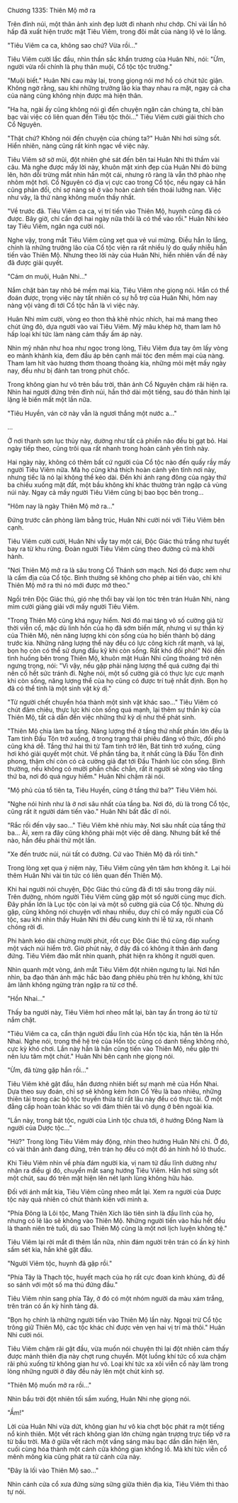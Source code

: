 




Chương 1335: Thiên Mộ mở ra


Trên đỉnh núi, một thân ảnh xinh đẹp lướt đi nhanh như chớp. Chỉ vài lần hô hấp đã xuất hiện trước mặt Tiêu Viêm, trong đôi mắt của nàng lộ vẻ lo lắng.

"Tiêu Viêm ca ca, không sao chứ? Vừa rồi…"

Tiêu Viêm cười lắc đầu, nhìn thần sắc khẩn trương của Huân Nhi, nói: "Ừm, người vừa rồi chính là phụ thân muội, Cổ tộc tộc trưởng."

"Muội biết." Huân Nhi cau mày lại, trong giọng nói mơ hồ có chút tức giận. Không ngờ rằng, sau khi những trưởng lão kia thay nhau ra mặt, ngay cả cha của nàng cũng không nhịn được mà hiện thân.

"Ha ha, ngài ấy cũng không nói gì đến chuyện ngăn cản chúng ta, chỉ bàn bạc vài việc có liên quan đến Tiêu tộc thôi…" Tiêu Viêm cười giải thích cho Cổ Nguyên.

"Thật chứ? Không nói đến chuyện của chúng ta?" Huân Nhi hơi sửng sốt. Hiển nhiên, nàng cũng rất kinh ngạc về việc này.

Tiêu Viêm sờ sờ mũi, đột nhiên ghé sát đến bên tai Huân Nhi thì thầm vài câu. Mà nghe được mấy lời này, khuôn mặt xinh đẹp của Huân Nhi đỏ bừng lên, hờn dỗi trừng mắt nhìn hắn một cái, nhưng rõ ràng là vẫn thở phào nhẹ nhõm một hơi. Cổ Nguyên có địa vị cực cao trong Cổ tộc, nếu ngay cả hắn cũng phản đối, chỉ sợ nàng sẽ ở vào hoàn cảnh tiến thoái lưỡng nan. Việc như vây, là thứ nàng không muốn thấy nhất.

"Về trước đã. Tiêu Viêm ca ca, vị trí tiến vào Thiên Mộ, huynh cũng đã có được. Bây giờ, chỉ cần đợi hai ngày nữa thôi là có thể vào rồi." Huân Nhi kéo tay Tiêu Viêm, ngân nga cười nói.

Nghe vậy, trong mắt Tiêu Viêm cũng xẹt qua vẻ vui mừng. Điều hắn lo lắng, chính là những trưởng lão của Cổ tộc viện ra rất nhiều lý do quấy nhiễu hắn tiến vào Thiên Mộ. Nhưng theo lời này của Huân Nhi, hiển nhiên vấn đề này đã được giải quyết.

"Cám ơn muội, Huân Nhi…"

Nắm chặt bàn tay nhỏ bé mềm mại kia, Tiêu Viêm nhẹ giọng nói. Hắn có thể đoán được, trọng việc này tất nhiên có sự hỗ trợ của Huân Nhi, hôm nay nàng vội vàng đi tới Cổ tộc hẳn là vì việc này.

Huân Nhi mỉm cười, vòng eo thon thả khẽ nhúc nhích, hai má mang theo chút ửng đỏ, dựa người vào vai Tiêu Viêm. Mỹ mâu khép hờ, tham lam hô hấp loại khí tức làm nàng cảm thấy ấm áp này.

Nhìn mỹ nhân như hoa như ngọc trong lòng, Tiêu Viêm đưa tay ôm lấy vòng eo mảnh khảnh kia, đem đầu áp bên cạnh mái tóc đen mềm mại của nàng. Tham lam hít vào hương thơm thoang thoảng kia, những mỏi mệt mấy ngày nay, đều như bị đánh tan trong phút chốc.

Trong không gian hư vô trên bầu trời, thân ảnh Cổ Nguyên chậm rãi hiện ra. Nhìn hai người đứng trên đỉnh núi, hắn thở dài một tiếng, sau đó thân hình lại lặng lẽ biến mất một lần nữa.

"Tiêu Huyền, ván cờ này vẫn là ngươi thắng một nước a…"

…

Ở nơi thanh sơn lục thủy này, dường như tất cả phiền não đều bị gạt bỏ. Hai ngày tiếp theo, cũng trôi qua rất nhanh trong hoàn cảnh yên tĩnh này.

Hai ngày này, không có thêm bất cứ người của Cổ tộc nào đến quấy rầy mấy người Tiêu Viêm nữa. Mà họ cũng khá thích hoàn cảnh yên tĩnh nơi này, nhưng tiếc là nó lại không thể kéo dài. Đến khi ánh rạng đông của ngày thứ ba chiếu xuống mặt đất, một bầu không khí khác thường tràn ngập cả vùng núi này. Ngay cả mấy người Tiêu Viêm cũng bị bao bọc bên trong…

"Hôm nay là ngày Thiên Mộ mở ra…"

Đứng trước căn phòng làm bằng trúc, Huân Nhi cười nói với Tiêu Viêm bên cạnh.

Tiêu Viêm cười cười, Huân Nhi vẫy tay một cái, Độc Giác thú trắng như tuyết bay ra từ khu rừng. Đoàn người Tiêu Viêm cũng theo đường cũ mà khởi hành.

"Nơi Thiên Mộ mở ra là sâu trong Cổ Thánh sơn mạch. Nơi đó được xem như là cấm địa của Cổ tộc. Bình thường sẽ không cho phép ai tiến vào, chỉ khi Thiên Mộ mở ra thì nó mới được mở theo."

Ngồi trên Độc Giác thú, gió nhẹ thổi bay vài lọn tóc trên trán Huân Nhi, nàng mỉm cười giảng giải với mấy người Tiêu Viêm.

"Trong Thiên Mộ cũng khá nguy hiểm. Nơi đó mai táng vô số cường giả từ thời viễn cổ, mặc dù linh hồn của họ đã sớm biến mất, nhưng vì sự thần kỳ của Thiên Mộ, nên năng lượng khi còn sống của họ biến thành bộ dáng trước kia. Những năng lượng thể này đều có lực công kích rất mạnh, vả lại, bọn họ còn có thể sử dụng đấu kỹ khi còn sống. Rất khó đối phó!" Nói đến tình huống bên trong Thiên Mộ, khuôn mặt Huân Nhi cũng thoáng trở nên ngưng trọng, nói: "Vì vậy, nếu gặp phải năng lượng thể quá cường đại thì nên cố hết sức tránh đi. Nghe nói, một số cường giả có thực lực cực mạnh khi còn sống, năng lượng thể của họ cũng có được trí tuệ nhất định. Bọn họ đã có thể tính là một sinh vật kỳ dị."

"Từ người chết chuyển hóa thành một sinh vật khác sao…" Tiêu Viêm có chút đăm chiêu, thực lực khi còn sống quá mạnh, lại thêm sự thần kỳ của Thiên Mộ, tất cả dẫn đến việc những thứ kỳ dị như thế phát sinh.

"Thiên Mộ chia làm ba tầng. Năng lượng thể ở tầng thứ nhất phần lớn đều là Tam tinh Đấu Tôn trở xuống, ở trong trạng thái phiêu đãng vô thức, đối phó cũng khá dễ. Tầng thứ hai thì từ Tam tinh trở lên, Bát tinh trở xuống, cũng hơi khó giải quyết một chút. Về phần tầng ba, ít nhất cũng là Đấu Tôn đỉnh phong, thậm chí còn có cả cường giả đạt tới Đấu Thánh lúc còn sống. Bình thường, nếu không có mười phần chắc chắn, rất ít người sẽ xông vào tầng thứ ba, nơi đó quá nguy hiểm." Huân Nhi chậm rãi nói.

"Mộ phủ của tổ tiên ta, Tiêu Huyền, cũng ở tầng thứ ba?" Tiêu Viêm hỏi.

"Nghe nói hình như là ở nơi sâu nhất của tầng ba. Nơi đó, dù là trong Cổ tộc, cũng rất ít người dám tiến vào." Huân Nhi bất đắc dĩ nói.

"Rắc rối đến vậy sao…" Tiêu Viêm khẽ nhíu mày. Nơi sâu nhất của tầng thứ ba… Ài, xem ra đây cũng không phải một việc dễ dàng. Nhưng bất kể thế nào, hắn đều phải thử một lần.

"Xe đến trước núi, núi tất có đường. Cứ vào Thiên Mộ đã rồi tính."

Trong lòng xẹt qua ý niệm này, Tiêu Viêm cũng yên tâm hơn không ít. Lại hỏi thêm Huân Nhi vài tin tức có liên quan đến Thiên Mộ.

Khi hai người nói chuyện, Độc Giác thú cũng đã đi tới sâu trong dãy núi. Trên đường, nhóm người Tiêu Viêm cũng gặp một số người cùng mục đích. Đây phần lớn là Lục tộc còn lại và một số cường giả của Cổ tộc. Nhưng dù gặp, cũng không nói chuyện với nhau nhiều, duy chỉ có mấy người của Cổ tộc, sau khi nhìn thấy Huân Nhi thì đều cung kính thi lễ từ xa, rồi nhanh chóng rời đi.

Phi hành kéo dài chừng mười phút, rốt cục Độc Giác thú cũng đáp xuống một vách núi hiểm trở. Giờ phút này, ở đây đã có không ít thân ảnh đang đứng. Tiêu Viêm đảo mắt nhìn quanh, phát hiện ra không ít người quen.

Nhìn quanh một vòng, ánh mắt Tiêu Viêm đột nhiên ngưng tụ lại. Nơi hắn nhìn, ba đạo thân ảnh mặc hắc bào đang phiêu phù trên hư không, khí tức âm lãnh không ngừng tràn ngập ra từ cơ thể.

"Hồn Nhai…"

Thấy ba người này, Tiêu Viêm hơi nheo mắt lại, bàn tay ẩn trong áo từ từ nắm chặt.

"Tiêu Viêm ca ca, cẩn thận người đầu lĩnh của Hồn tộc kia, hắn tên là Hồn Nhai. Nghe nói, trong thế hệ trẻ của Hồn tộc cũng có danh tiếng không nhỏ, cực kỳ khó chơi. Lần này hẳn là hắn cũng tiến vào Thiên Mộ, nếu gặp thì nên lưu tâm một chút." Huân Nhi bên cạnh nhẹ giọng nói.

"Ừm, đã từng gặp hắn rồi…"

Tiêu Viêm khẽ gật đầu, hắn đương nhiên biết sự mạnh mẽ của Hồn Nhai. Dựa theo suy đoán, chỉ sợ sẽ không kém hơn Cổ Yêu là bao nhiêu, những thiên tài trong các bộ tộc truyền thừa từ rất lâu này đều có thực tài. Ở một đẳng cấp hoàn toàn khác so với đám thiên tài vô dụng ở bên ngoài kia.

"Lần này, trong bát tộc, người của Linh tộc chưa tới, ở hướng Đông Nam là người của Dược tộc…"

"Hử?" Trong lòng Tiêu Viêm máy động, nhìn theo hướng Huân Nhi chỉ. Ở đó, có vài thân ảnh đang đứng, trên trán họ đều có một đồ án hình hồ lô thuốc.

Khi Tiêu Viêm nhìn về phía đám người kia, vị nam tử đầu lĩnh dường như nhận ra điều gì đó, chuyển mắt sang hướng Tiêu Viêm. Hắn hơi sửng sốt một chút, sau đó trên mặt hiện lên nét lạnh lùng không hữu hảo.

Đối với ánh mắt kia, Tiêu Viêm cũng nheo mắt lại. Xem ra người của Dược tộc này quả nhiên có chút thành kiến với mình a.

"Phía Đông là Lôi tộc, Mang Thiên Xích lão tiên sinh là đầu lĩnh của họ, nhưng có lẽ lão sẽ không vào Thiên Mộ. Những người tiến vào hầu hết đều là thanh niên trẻ tuổi, dù sao Thiên Mộ cũng là một nơi lịch luyện không tệ."

Tiêu Viêm lại rời mắt đi thêm lần nữa, nhìn đám người trên trán có ấn ký hình sấm sét kia, hắn khẽ gật đầu.

"Người Viêm tộc, huynh đã gặp rồi."

"Phía Tây là Thạch tộc, huyết mạch của họ rất cực đoan kinh khủng, đủ để so sánh với một số ma thú đứng đầu."

Tiêu Viêm nhìn sang phía Tây, ở đó có một nhóm người da màu xám trắng, trên trán có ấn kỳ hình tảng đá.

"Bọn họ chính là những người tiến vào Thiên Mộ lần này. Ngoại trừ Cổ tộc trông giữ Thiên Mộ, các tộc khác chỉ được vẻn vẹn hai vị trí mà thôi." Huân Nhi cười nói.

Tiêu Viêm chậm rãi gật đầu, vừa muốn nói chuyện thì lại đột nhiên cảm thấy được mảnh thiên địa này chợt rung chuyển. Một luồng khí tức cổ xưa chậm rãi phủ xuống từ không gian hư vô. Loại khí tức xa xôi viễn cổ này làm trong lòng những người ở đây đều nảy lên một chút kính sợ.

"Thiên Mộ muốn mở ra rồi…"

Nhìn bầu trời đột nhiên tối sầm xuống, Huân Nhi nhẹ giọng nói.

"Ầm!"

Lời của Huân Nhi vừa dứt, không gian hư vô kia chợt bộc phát ra một tiếng nổ kinh thiên. Một vết rách không gian lớn chừng ngàn trượng trực tiếp vỡ ra từ bầu trời. Mà ở giữa vết rách một vầng sáng màu bạc dần dần hiện lên, cuối cùng hóa thành một cánh cửa không gian khổng lồ. Mà khí tức viễn cổ mênh mông kia cũng phát ra từ cánh cửa này.

"Đây là lối vào Thiên Mộ sao…"

Nhìn cánh cửa cổ xưa đứng sừng sững giữa thiên địa kia, Tiêu Viêm thì thào tự nói.




